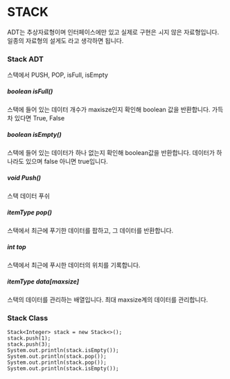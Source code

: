 # STACK

ADT는 추상자료형이며 인터페이스에만 있고 실제로 구현은 ㅚ지 않은 자료형입니다. 일종의 자료형의 설게도 라고 생각하면 됩니다.

### Stack ADT
스택에서 PUSH, POP, isFull, isEmpty

##### boolean isFull()
스택에 들어 있는 데이터 개수가 maxisze인지 확인해 boolean 값을 반환합니다. 가득차 있다면 True, False

##### boolean isEmpty()
스택에 들어 있는 데이터가 하나 없는지 확인해 boolean값을 반환합니다. 데이터가 하나라도 있으며 false 아니면 true입니다.

##### void Push()
스택 데이터 푸쉬

##### itemType pop()
스택에서 최근에 푸기한 데이터를 팝하고, 그 데이터를 반환합니다.

##### int top
스택에서 최근에 푸시한 데이터의 위치를 기록합니다.

##### itemType data[maxsize]
스택의 데이터를 관리하는 배열입니다. 최대 maxsize계의 데이터를 관리합니다.

### Stack Class

``` 
Stack<Integer> stack = new Stack<>();
stack.push(1);
stack.push(3);
System.out.println(stack.isEmpty());
System.out.println(stack.pop());
System.out.println(stack.pop());
System.out.println(stack.isEmpty());


```

